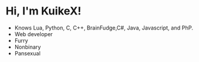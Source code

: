 # Hi, I'm KuikeX!
- Knows Lua, Python, C, C++, BrainFudge,C#, Java, Javascript, and PhP.
- Web developer
- Furry
- Nonbinary
- Pansexual
